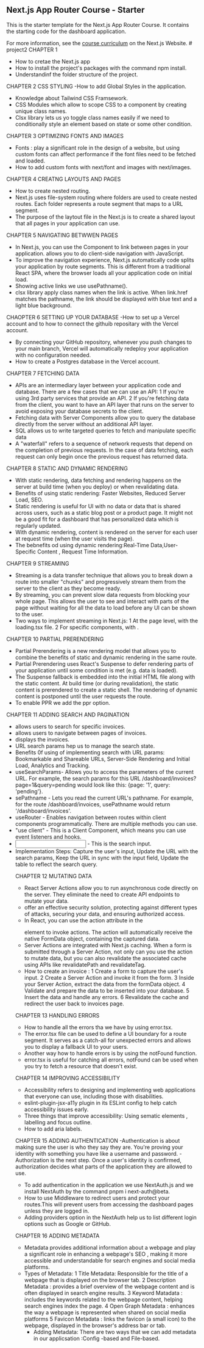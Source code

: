 ## Next.js App Router Course - Starter

This is the starter template for the Next.js App Router Course. It contains the starting code for the dashboard application.

For more information, see the [course curriculum](https://nextjs.org/learn) on the Next.js Website.
#   p r o j e c t 2 
 
 CHAPTER 1 
- How to cretae the Next.js app
- How to install the project's packages with the command npm install.
- Understandinf the folder structure of the project.

 CHAPTER 2 CSS STYLING
-How to add Global Styles in the application.
- Knowledge about Tailwind CSS Framsework.
- CSS Modules which allow to scope CSS to a component by creating unique class names.
 - Clsx library lets us yo toggle class names easily if we need to conditionally style an element based on state or some other condition.

  CHAPTER 3 OPTIMIZING FONTS AND IMAGES
  - Fonts :  play a significant role in the design of a website, but using custom fonts can affect performance if the font files need to be fetched and 
    loaded.
  - How to add custom fonts with next/font and images with next/images.

  CHAPTER 4 CREATNG LAYOUTS AND PAGES
 - How to create nested routing.
 - Next.js uses file-system routing where folders are used to create nested routes. Each folder represents a route segment that maps to a URL segment.
 - The purpose of the laytout file in the Next.js is to create a shared layout that all pages in your application can use.
  
  CHAPTER 5 NAVIGATING BETWWEN PAGES
  - In Next.js, you can use the <Link /> Component to link between pages in your application. <Link> allows you to do client-side navigation with JavaScript.
  - To improve the navigation experience, Next.js automatically code splits your application by route segments. This is different from a traditional React SPA, where the 
    browser loads all your application code on initial load.
  - Showing active links we use  usePathname().
  - clsx library  apply class names when the link is active. When link.href matches the pathname, the link should be displayed with blue text and a light blue background.
  
  CHAOPTER 6 SETTING UP YOUR DATABASE
  -How to set up a Vercel account and to how to connect the githuib repositary with the Vercel account.
  - By connecting your GitHub repository, whenever you push changes to your main branch, Vercel will automatically redeploy your application with no configuration needed.
  - How to create a Postgres database in the Vercel account. 
  
  CHAPTER 7 FETCHING DATA
 - APIs are an intermediary layer between your application code and database. There are a few cases that we can  use an API:
 1 If you're using 3rd party services that provide an API.
 2 If you're fetching data from the client, you want to have an API layer that runs on the server to avoid exposing your database secrets to the client.
 - Fetching data with Server Components allow you to query the database directly from the server without an additional API layer.
 - SQL allows us to write targeted queries to fetch and manipulate specific data
 - A "waterfall" refers to a sequence of network requests that depend on the completion of previous requests. In the case of data fetching, each request can only begin once 
   the previous request has returned data.

  CHAPTER 8 STATIC AND DYNAMIC RENDERING 
 - With static rendering, data fetching and rendering happens on the server at build time (when you deploy) or when revalidating data.
 - Benefits of using static rendering: Faster Websites, Reduced Server Load, SEO.
 - Static rendering is useful for UI with no data or data that is shared across users, such as a static blog post or a product page. It might not be a good fit for a 
    dashboard that has personalized data which is regularly updated.
 - With dynamic rendering, content is rendered on the server for each user at request time (when the user visits the page).
 - The bebnefits od using dynamic rendering:Real-Time Data,User-Specific Content , Request Time Information.
  
  CHAPTER 9 STREAMING
 - Streaming is a data transfer technique that allows you to break down a route into smaller "chunks" and progressively stream them from the server to the client as they 
   become ready.
 - By streaming, you can prevent slow data requests from blocking your whole page. This allows the user to see and interact with parts of the page without waiting for all the data to load before any UI can be shown to the user.
 - Two ways to  implement streaming in Next.js:
   1 At the page level, with the loading.tsx file.
   2 For specific components, with <Suspense>.
  
  CHAPTER 10 PARTIAL PRERENDERING
  - Partial Prerendering is a new rendering model that allows you to combine the benefits of static and dynamic rendering in the same route.
  - Partial Prerendering uses React's Suspense  to defer rendering parts of your application until some condition is met (e.g. data is loaded).
  - The Suspense fallback is embedded into the initial HTML file along with the static content. At build time (or during revalidation), the static content is prerendered to 
     create a static shell. The rendering of dynamic content is postponed until the user requests the route.
  -  To enable PPR  we add the ppr option.
 
  CHAPTER 11 ADDING SEARCH AND PAGINATION
  - <Search/> allows users to search for specific invoices.
  - <Pagination/> allows users to navigate between pages of invoices.
  -  <Table/> displays the invoices.
  -  URL search params hep us to manage the search state.
  -  Benefits 0f using  of implementing search with URL params: Bookmarkable and Shareable URLs, Server-Side Rendering and Initial Load, Analytics and Tracking.
  -  useSearchParams- Allows you to access the parameters of the current URL. For example, the search params for this URL /dashboard/invoices?page=1&query=pending would
    look like this: {page: '1', query: 'pending'}.
  -  sePathname - Lets you read the current URL's pathname. For example, for the route /dashboard/invoices, usePathname would return '/dashboard/invoices'.
  -  useRouter - Enables navigation between routes within client components programmatically. There are multiple methods you can use.
  -  "use client" - This is a Client Component, which means you can use event listeners and hooks.
  -  <input> - This is the search input.
  - Implementation Steps: Capture the user's input, Update the URL with the search params, Keep the URL in sync with the input field, Update the table to reflect the search 
     query.

  
  CHAPTER 12 MUTATING DATA
  - React Server Actions allow you to run asynchronous code directly on the server. They eliminate the need to create API endpoints to mutate your data.
  - offer an effective security solution, protecting against different types of attacks, securing your data, and ensuring authorized access.
  - In React, you can use the action attribute in the <form> element to invoke actions. The action will automatically receive the native FormData object, containing the 
    captured data.
  - Server Actions are integrated with Next.js caching. When a form is submitted through a Server Action, not only can you use the action to mutate data, but you can also 
    revalidate the associated cache using APIs like revalidatePath and revalidateTag.
  - How to create an invoice :
    1 Create a form to capture the user's input.
    2 Create a Server Action and invoke it from the form.
    3 Inside your Server Action, extract the data from the formData object.
    4 Validate and prepare the data to be inserted into your database.
    5 Insert the data and handle any errors.
    6 Revalidate the cache and redirect the user back to invoices page.
  
  CHAPTER 13 HANDLING ERRORS
 - How to handle all the errors tha we have by using error.tsx.
 - The error.tsx file can be used to define a UI boundary for a route segment. It serves as a catch-all for unexpected errors and allows you to display a fallback UI to your 
   users.
 - Another way how to handle errors is by using the notFound function.
 - error.tsx is useful for catching all errors, notFound can be used when you try to fetch a resource that doesn't exist.
  
  CHAPTER 14 IMPROVING ACCESSIBILITY
  - Accessibility refers to designing and implementing web applications that everyone can use, including those with disabilities.
  -  eslint-plugin-jsx-a11y plugin in its ESLint config to help catch accessibility issues early.
  -  Three things that improve accessibility: Using sematic elements , labelling and focus outline.
  -  How to add aria labels.
  
  CHAPTER 15 ADDING AUTHENTICATION
  -Authentication is about making sure the user is who they say they are. You're proving your identity with something you have like a username and password.
  -Authorization is the next step. Once a user's identity is confirmed, authorization decides what parts of the application they are allowed to use.
  - To add authentication in the application we use NextAuth.js and we install NextAuth by the command pnpm i next-auth@beta.
  - How to use Middleware to redirect users and protect your routes.This will prevent users from accessing the dashboard pages unless they are logged in.
  - Adding providers option in the NextAuth help us to list different login options such as Google or GitHub.
    
  CHAPTER 16 ADDING METADATA
  - Metadata provides additional information about a webpage and play a significant role in enhancing a webpage's SEO ,
    making it more accessible and understandable for search engines and social media platforms.
  - Types of Metadata:
    1 Title Metadata: Responsible for the title of a webpage that is displayed on the browser tab.
    2 Description Metadata : provides a brief overview of the webpage content and is often displayed in search engine results.
    3 Keyword Matadata : includes the keywords related to the webpage content, helping search engines index the page.
    4 Open Graph Metadata : enhances the way a webpage is represented when shared on social media platforms
    5 Favicon Metadata : links the favicon (a small icon) to the webpage, displayed in the browser's address bar or tab.
    - Adding Metadata: There are two ways that we can add metadata in our applicsation :Config -based and File-based.
    
